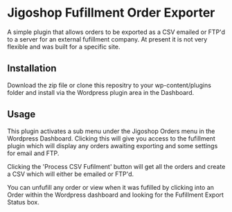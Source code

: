 # Jigoshop Fufillment Order Exporter

A simple plugin that allows orders to be exported as a CSV emailed or FTP'd to a server for an external fufillment company. At present it is not very flexible 
and was built for a specific site.

## Installation

Download the zip file or clone this repositry to your wp-content/plugins folder and install via the Wordpress plugin area in the Dashboard.

## Usage

This plugin activates a sub menu under the Jigoshop Orders menu in the Wordpress Dashboard. Clicking this will give you access to the fufillment plugin which will display any orders awaiting exporting and some settings for email and FTP.

Clicking the 'Process CSV Fufilment' button will get all the orders and create a CSV which will either be emailed or FTP'd. 

You can unfufill any order  or view when it was fufilled by clicking into an Order within the Wordpress dashboard and looking for the Fufillment Export Status box. 